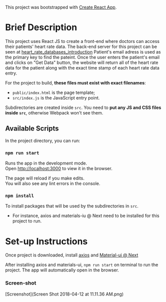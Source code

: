 This project was bootstrapped with [Create React App](https://github.com/facebookincubator/create-react-app).

# Brief Description
This project uses React JS to create a front-end where doctors can access their patients' heart rate data. The back-end server for this project can be seen at [heart_rate_databases_introduction](https://github.com/ps178/heart_rate_databases_introduction)
Patient's email adress is used as the primary key to find the pateint. 
Once the user enters the patient's email and clicks on "Get Data" button, the website will return all of the heart rate data for the patient along with the exact time stamp of each heart rate data entry.

For the project to build, **these files must exist with exact filenames**:

* `public/index.html` is the page template;
* `src/index.js` is the JavaScript entry point.


Subdirectories are created inside `src`. 
You need to **put any JS and CSS files inside `src`**, otherwise Webpack won’t see them.

## Available Scripts

In the project directory, you can run:

### `npm run start`

Runs the app in the development mode.<br>
Open [http://localhost:3000](http://localhost:3000) to view it in the browser.

The page will reload if you make edits.<br>
You will also see any lint errors in the console.

### `npm install`

To install packages that will be used by the subdirectories in `src`. 
* For instance, axios and materials-iu @ Next need to be installed for this project to run. 

# Set-up Instructions

Once project is downloaded, install [axios](https://www.npmjs.com/package/axios) and [Material-ui @ Next](https://material-ui-next.com)

After installing axios and materials-ui, `npm run start` on terminal to run the project. The app will automatically open in the browser. 


### Screen-shot

[Screenshot](Screen Shot 2018-04-12 at 11.11.36 AM.png)


